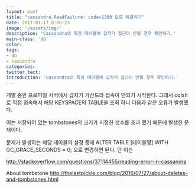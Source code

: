```yaml
---
layout: post
title: "cassandra.ReadFailure: code=1300 오류 해결하기"
date: 2017-01-17 8:06:23
image: '/assets/img/'
description: 'Cassandra의 특정 테이블에 갑자가 접근이 안될 경우 확인하기.'
main-class: 'db'
color:
tags:
- db
- cassandra
categories:
twitter_text:
introduction: 'Cassandra의 특정 테이블에 갑자가 접근이 안될 경우 확인하기.'
---
```


개발 중인 프로파일 서버에서 갑자기 카산드라 접속이 안되기 시작한다.
그래서 cqlsh 로 직접 접속해서 해당 KEYSPACE의 TABLE을 조회 하니 다음과 같은 오류가 발생했다.


이는 저장되어 있는 tombstones의 크키가 지정한 갯수를 초과 했기 때문에 발생한 문제이다.

문제가 발생하는 해당 테이블의 설정 중에 ALTER TABLE [테이블명] WITH GC_GRACE_SECONDS = 0; 으로 변경하면 된다.
단 이는 

http://stackoverflow.com/questions/37114455/reading-error-in-cassandra



About tombstone
http://thelastpickle.com/blog/2016/07/27/about-deletes-and-tombstones.html
